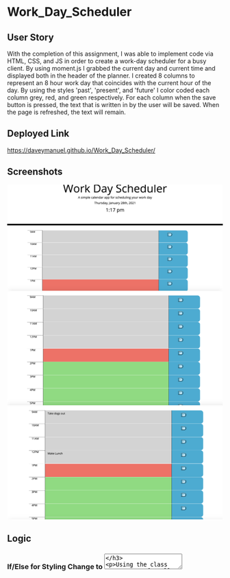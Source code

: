 # Work_Day_Scheduler

## User Story

With the completion of this assignment, I was able to implement code via HTML, CSS, and JS in order to create a work-day scheduler for a busy client. By using moment.js I grabbed the current day and current time and displayed both in the header of the planner. I created 8 columns to represent an 8 hour work day that coincides with the current hour of the day. By using the styles 'past', 'present', and 'future' I color coded each column grey, red, and green respectively. For each column when the save button is pressed, the text that is written in by the user will be saved. When the page is refreshed, the text will remain.

## Deployed Link

https://daveymanuel.github.io/Work_Day_Scheduler/

## Screenshots

<img src="./Assets/screenShot1.png">
<img src="./Assets/screenShot2.png">
<img src="./Assets/screenShot3.png">


## Logic

### If/Else for Styling Change to <textarea>

Using the class "textInput" for all of my textareas I was able to use JQuery to grab this selector and use the 'each' function to set appropriate functionality based on the hour. I created a variable that selected each data attribute which was then used to compare to the current hour given to us by using moment.js. If the data-number was less than the current hour I set the style to 'past' which would give it a grey color. If the data-number was equal to the current hour I set the style to 'present' which gave the column a red color. Lastly I set the styling of my columns to 'future' if the other two criteria were untrue, rather if the hours were still yet to come, and gave the columns a green color.

### Local Storage (Get)

In order to get the value inputted by the user for each column, I had to use localStorage.getItem to grab the value of each textarea. I then gave each column its own unique key dependent on the hour. 

### Save Button Functionality

Using the shared class of 'saveBtn' I used the on click function to set the value of each textarea to our local storage. The key was set to the unique key given in the previous section, and the value was set to each textarea value (text as string inputted by user).

